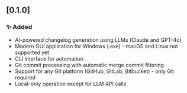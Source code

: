 ## [0.1.0]

### ✨ Added
- AI-powered changelog generation using LLMs (Claude and GPT-4o)
- Modern GUI application for Windows (.exe) - macOS and Linux not supported yet
- CLI interface for automation
- Git commit processing with automatic merge commit filtering
- Support for any Git platform (GitHub, GitLab, Bitbucket) - only Git required
- Local-only operation except for LLM API calls
